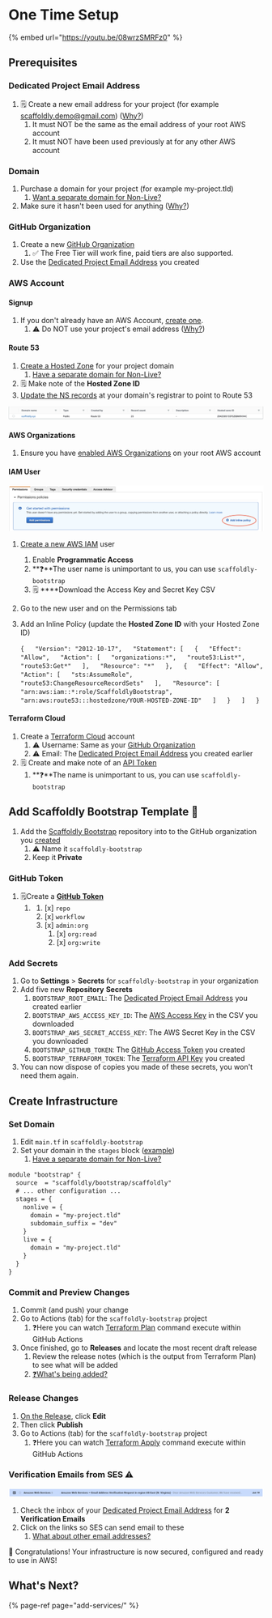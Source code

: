# One Time Setup

{% embed url="https://youtu.be/08wrzSMRFz0" %}

## Prerequisites

### Dedicated Project Email Address

1. 🗒️ Create a new email address for your project \(for example scaffoldly.demo@gmail.com\) \([Why?](../faqs.md#why-do-i-need-a-dedicated-email-for-my-project)\)
   1. It must NOT be the same as the email address of your root AWS account
   2. It must NOT have been used previously at for any other AWS account

### Domain

1. Purchase a domain for your project \(for example my-project.tld\)
   1. [Want a separate domain for Non-Live?](../infrastructure-1/alternate-domain-for-non-live.md)
2. Make sure it hasn't been used for anything \([Why?](../infrastructure-1/using-an-existing-domain.md)\)

### GitHub Organization

1. Create a new [GitHub Organization](https://github.com/account/organizations/new)
   1. ✅ The Free Tier will work fine, paid tiers are also supported.
2. Use the [Dedicated Project Email Address](one-time-setup.md#dedicated-email) you created

### AWS Account

#### Signup

1. If you don't already have an AWS Account, [create one](https://aws.amazon.com).
   1. ⚠️ Do NOT use your project's email address \([Why?](../faqs.md#why-do-i-need-a-dedicated-email-for-my-project)\)

#### Route 53

1. [Create a Hosted Zone](https://docs.aws.amazon.com/Route53/latest/DeveloperGuide/CreatingHostedZone.html) for your project domain
   1. [Have a separate domain for Non-Live?](../infrastructure-1/alternate-domain-for-non-live.md)
2. 🗒️ Make note of the **Hosted Zone ID**
3. [Update the NS records](https://docs.aws.amazon.com/Route53/latest/DeveloperGuide/MigratingDNS.html) at your domain's registrar to point to Route 53

![](../.gitbook/assets/screen-shot-2021-06-23-at-9.29.39-am.png)

#### **AWS Organizations**

1. Ensure you have [enabled AWS Organizations](https://aws.amazon.com/premiumsupport/knowledge-center/get-started-organizations/) on your root AWS account

#### IAM User

![](../.gitbook/assets/screen-shot-2021-06-23-at-10.31.03-am%20%281%29.png)

1. [Create a new AWS IAM](https://docs.aws.amazon.com/IAM/latest/UserGuide/id_users_create.html#id_users_create_console) user
   1. Enable **Programmatic Access**
   2. **❓**The user name is unimportant to us, you can use `scaffoldly-bootstrap`  
   3. 🗒️ ****Download the Access Key and Secret Key CSV
2. Go to the new user and on the Permissions tab
3. Add an Inline Policy \(update the **Hosted Zone ID** with your Hosted Zone ID\)

   `{  
     "Version": "2012-10-17",  
     "Statement": [  
       {  
         "Effect": "Allow",  
         "Action": [  
           "organizations:*",  
           "route53:List*",  
           "route53:Get*"  
         ],  
         "Resource": "*"  
       },  
       {  
         "Effect": "Allow",  
         "Action": [  
           "sts:AssumeRole",  
           "route53:ChangeResourceRecordSets"  
         ],  
         "Resource": [  
           "arn:aws:iam::*:role/ScaffoldlyBootstrap",  
           "arn:aws:route53:::hostedzone/YOUR-HOSTED-ZONE-ID"  
         ]  
       }  
     ]  
   }`

#### Terraform Cloud

1. Create a [Terraform Cloud](https://app.terraform.io/signup/account) account
   1. ⚠️ Username: Same as your [GitHub Organization](one-time-setup.md#github-organization)
   2. ⚠️ Email: The [Dedicated Project Email Address](one-time-setup.md#dedicated-project-email-address) you created earlier
2. 🗒️ Create and make note of an [API Token](https://app.terraform.io/app/settings/tokens)
   1. **❓**The name is unimportant to us, you can use `scaffoldly-bootstrap` 

## Add Scaffoldly Bootstrap Template 🙌 

1. Add the [Scaffoldly Bootstrap](https://github.com/scaffoldly/bootstrap-template/generate) repository into to the GitHub organization you [created](../getting-started/prerequisites.md)
   1. ⚠️ Name it `scaffoldly-bootstrap`
   2. Keep it **Private**

### GitHub Token

1. 🗒Create a [**GitHub Token**](https://github.com/settings/tokens/new)
   1. 1. [x] `repo`
      2. [x] `workflow`
      3. [x] `admin:org`
         1. [x] `org:read`
         2. [x] `org:write`

### **Add Secrets**

1. Go to **Settings** &gt; **Secrets** for `scaffoldly-bootstrap` in your organization
2. Add five new **Repository** **Secrets**
   1. `BOOTSTRAP_ROOT_EMAIL`: The [Dedicated Project Email Address](one-time-setup.md#dedicated-project-email-address) you created earlier
   2. `BOOTSTRAP_AWS_ACCESS_KEY_ID`: The [AWS Access Key](one-time-setup.md#iam-user) in the CSV you downloaded
   3. `BOOTSTRAP_AWS_SECRET_ACCESS_KEY`: The AWS Secret Key in the CSV you downloaded
   4. `BOOTSTRAP_GITHUB_TOKEN`: The [GitHub Access Token](one-time-setup.md#github-token) you created
   5. `BOOTSTRAP_TERRAFORM_TOKEN`: The [Terraform API Key](one-time-setup.md#terraform-cloud) you created
3. You can now dispose of copies you made of these secrets, you won't need them again.

## Create Infrastructure

### Set Domain

1. Edit `main.tf` in `scaffoldly-bootstrap`
2. Set your domain in the `stages` block \([example](https://github.com/scaffoldly-demo/scaffoldly-bootstrap/blob/76206b8a41af9e2a58c0eba3c987f3f65ab46ea3/main.tf#L20-L28)\)
   1. [Have a separate domain for Non-Live?](../infrastructure-1/alternate-domain-for-non-live.md)

```text
module "bootstrap" {
  source  = "scaffoldly/bootstrap/scaffoldly"
  # ... other configuration ...
  stages = {
    nonlive = {
      domain = "my-project.tld"
      subdomain_suffix = "dev"
    }
    live = {
      domain = "my-project.tld"
    }
  }
}
```

### Commit and Preview Changes

1. Commit \(and push\) your change
2. Go to Actions \(tab\) for the `scaffoldly-bootstrap` project
   1. ❓Here you can watch [Terraform Plan](https://www.terraform.io/docs/cli/commands/plan.html) command execute within GitHub Actions
3. Once finished, go to **Releases** and locate the most recent draft release
   1. Review the release notes \(which is the output from Terraform Plan\) to see what will be added
   2. [❓What's being added?](https://github.com/scaffoldly/terraform-scaffoldly-bootstrap/blob/main/README.md)

### Release Changes

1. [On the Release](one-time-setup.md#commit-and-preview-changes), click **Edit**
2. Then click **Publish**
3. Go to Actions \(tab\) for the `scaffoldly-bootstrap` project
   1. ❓Here you can watch [Terraform Apply](https://www.terraform.io/docs/cli/commands/apply.html) command execute within GitHub Actions

### Verification Emails from SES ⚠️

![](../.gitbook/assets/screen-shot-2021-06-23-at-11.59.37-am.png)

1. Check the inbox of your [Dedicated Project Email Address](one-time-setup.md#dedicated-project-email-address) for **2 Verification Emails**
2. Click on the links so SES can send email to these
   1. [What about other email addresses?](../faqs.md#ses-cant-send-email-why)

👏 Congratulations! Your infrastructure is now secured, configured and ready to use in AWS!

## What's Next?

{% page-ref page="add-services/" %}





